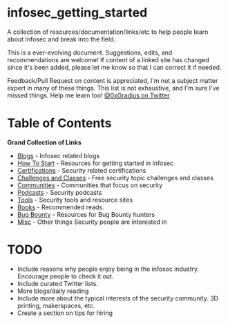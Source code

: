 # infosec_getting_started
A collection of resources/documentation/links/etc to help people learn about Infosec and break into the field.

This is a ever-evolving document. Suggestions, edits, and recommendations are welcome! If content of a linked site has changed since it's been added, please let me know so that I can correct it if needed.

Feedback/Pull Request on content is appreciated, I'm not a subject matter expert in many of these things. This list is not exhaustive, and I'm sure I've missed things. Help me learn too! [@0xGradius on Twitter](https://twitter.com/0xGradius)

# Table of Contents
**Grand Collection of Links**
* [Blogs](blogs/README.md) - Infosec related blogs
* [How To Start](how_to_start/README.md) - Resources for getting started in Infosec
* [Certifications](certifications/README.md) - Security related certifications
* [Challenges and Classes](challenges/README.md) - Free security topic challenges and classes
* [Communities](communities/README.md) - Communities that focus on security
* [Podcasts](podcasts/README.md) - Security podcasts
* [Tools](tools/README.md) - Security tools and resource sites
* [Books](books/README.md) - Recommended reads.
* [Bug Bounty](bugbounty/README.md) - Resources for Bug Bounty hunters
* [Misc](misc/README.md) - Other things Security people are interested in

# TODO
* Include reasons why people enjoy being in the infosec industry. Encourage people to check it out.
* Include curated Twitter lists.
* More blogs/daily reading
* Include more about the typical interests of the security community. 3D printing, makerspaces, etc.
* Create a section on tips for hiring

